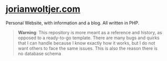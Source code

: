 # [jorianwoltjer.com](https://jorianwoltjer.com/)

Personal Website, with information and a blog. All written in PHP.

> **Warning**: This repository is more meant as a reference and history, as opposed to a ready-to-go template. There are many bugs and quirks that I can handle because I know exactly how it works, but I do not want others to face the same issues. This is also the reason there is no database schema

